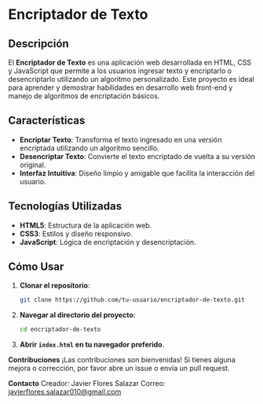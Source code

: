 # Encriptador de Texto

## Descripción

El **Encriptador de Texto** es una aplicación web desarrollada en HTML, CSS y JavaScript que permite a los usuarios ingresar texto y encriptarlo o desencriptarlo utilizando un algoritmo personalizado. Este proyecto es ideal para aprender y demostrar habilidades en desarrollo web front-end y manejo de algoritmos de encriptación básicos.

## Características

- **Encriptar Texto**: Transforma el texto ingresado en una versión encriptada utilizando un algoritmo sencillo.
- **Desencriptar Texto**: Convierte el texto encriptado de vuelta a su versión original.
- **Interfaz Intuitiva**: Diseño limpio y amigable que facilita la interacción del usuario.

## Tecnologías Utilizadas

- **HTML5**: Estructura de la aplicación web.
- **CSS3**: Estilos y diseño responsivo.
- **JavaScript**: Lógica de encriptación y desencriptación.

## Cómo Usar

1. **Clonar el repositorio**:
    ```bash
    git clone https://github.com/tu-usuario/encriptador-de-texto.git
    ```

2. **Navegar al directorio del proyecto**:
    ```bash
    cd encriptador-de-texto
    ```

3. **Abrir `index.html` en tu navegador preferido**.

**Contribuciones**
¡Las contribuciones son bienvenidas! Si tienes alguna mejora o corrección, por favor abre un issue o envía un pull request.

**Contacto**
Creador: Javier Flores Salazar
Correo: javierflores.salazar010@gmail.com
